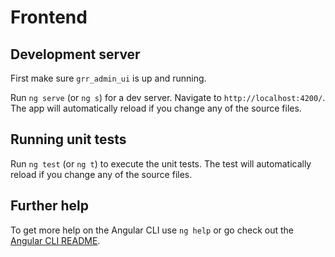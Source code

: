 # Frontend

## Development server

First make sure `grr_admin_ui` is up and running.

Run `ng serve` (or `ng s`) for a dev server. Navigate to
`http://localhost:4200/`. The app will automatically reload if you change any of
the source files.

## Running unit tests

Run `ng test` (or `ng t`) to execute the unit tests. The test will automatically
reload if you change any of the source files.

## Further help

To get more help on the Angular CLI use `ng help` or go check out the
[Angular CLI README](https://github.com/angular/angular-cli/blob/master/README.md).

